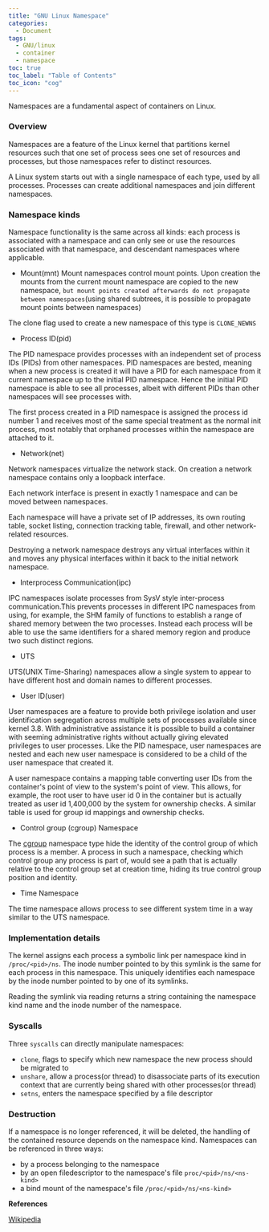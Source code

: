 ```yaml
---
title: "GNU Linux Namespace"
categories:
  - Document
tags:
  - GNU/linux
  - container
  - namespace
toc: true
toc_label: "Table of Contents"
toc_icon: "cog"
---
```



Namespaces are a fundamental aspect of containers on Linux.


### Overview

Namespaces are a feature of the Linux kernel that partitions kernel resources such that one set of process sees one set of resources and processes, but those namespaces refer to distinct resources.

A Linux system starts out with a single namespace of each type, used by all processes. Processes can create additional namespaces and join different namespaces.


### Namespace kinds

Namespace functionality is the same across all kinds: each process is associated with a namespace and can only see or use the resources associated with that namespace, and descendant namespaces where applicable.


* Mount(mnt)
Mount namespaces control mount points. Upon creation the mounts from the current mount namespace are copied to the new namespace, `but mount points created afterwards do not propagate between namespaces`(using shared subtrees, it is possible to propagate mount points between namespaces)

The clone flag used to create a new namespace of this type is `CLONE_NEWNS`


* Process ID(pid)

The PID namespace provides processes with an independent set of process IDs (PIDs) from other namespaces. PID namespaces are bested, meaning when a new process is created it will have a PID for each namespace from it current namespace up to the initial PID namespace. Hence the initial PID namespace is able to see all processes, albeit with different PIDs than other namespaces will see processes with.

The first process created in a PID namespace is assigned the process id number 1 and receives most of the same special treatment as the normal init process, most notably that orphaned processes within the namespace are attached to it.


* Network(net)

Network namespaces virtualize the network stack. On creation a network namespace contains only a loopback interface.

Each network interface is present in exactly 1 namespace and can be moved between namespaces.

Each namespace will have a private set of IP addresses, its own routing table, socket listing, connection tracking table, firewall, and other network-related resources.

Destroying a network namespace destroys any virtual interfaces within it and moves any physical interfaces within it back to the initial network namespace.


* Interprocess Communication(ipc)

IPC namespaces isolate processes from SysV style inter-process communication.This prevents processes in different IPC namespaces from using, for example, the SHM family of functions to establish a range of shared memory between the two processes. Instead each process will be able to use the same identifiers for a shared memory region and produce two such distinct regions.


* UTS

UTS(UNIX Time-Sharing) namespaces allow a single system to appear to have different host and domain names to different processes. 

* User ID(user)

User namespaces are a feature to provide both privilege isolation and user identification segregation across multiple sets of processes available since kernel 3.8. With administrative assistance it is possible to build a container with seeming administrative rights without actually giving elevated privileges to user processes. Like the PID namespace, user namespaces are nested and each new user namespace is considered to be a child of the user namespace that created it.

A user namespace contains a mapping table converting user IDs from the container's point of view to the system's point of view. This allows, for example, the root user to have user id 0 in the container but is actually treated as user id 1,400,000 by the system for ownership checks. A similar table is used for group id mappings and ownership checks.


* Control group (cgroup) Namespace

The [cgroup](./2021-12-30-cgroups.md) namespace type hide the identity of the control group of which process is a member. A process in such a namespace, checking which control group any process is part of, would see a path that is actually relative to the control group set at creation time, hiding its true control group position and identity.


* Time Namespace 

The time namespace allows process to see different system time in a way similar to the UTS namespace.


### Implementation details

The kernel assigns each process a symbolic link per namespace kind in `/proc/<pid>/ns`. The inode number pointed to by this symlink is the same for each process in this namespace. This uniquely identifies each namespace by the inode number pointed to by one of its symlinks.

Reading the symlink via reading returns a string containing the namespace kind name and the inode number of the namespace.


### Syscalls

Three `syscalls` can directly manipulate namespaces:

* `clone`, flags to specify which new namespace the new process should be migrated to
* `unshare`, allow a process(or thread) to disassociate parts of its execution context that are currently being shared with other processes(or thread)
* `setns`, enters the namespace specified by a file descriptor


### Destruction

If a namespace is no longer referenced, it will be deleted, the handling of the contained resource depends on the namespace kind. Namespaces can be referenced in three ways:

* by a process belonging to the namespace
* by an open filedescriptor to the namespace's file `proc/<pid>/ns/<ns-kind>`
* a bind mount of the namespace's file `/proc/<pid>/ns/<ns-kind>`


__References__

[Wikipedia](https://en.wikipedia.org/wiki/Linux_namespaces)
